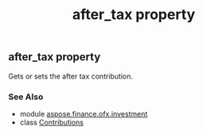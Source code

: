 ﻿---
title: after_tax property
second_title: Aspose.Finance for Python via .NET API References
description: 
type: docs
weight: 30
url: /python-net/aspose.finance.ofx.investment/contributions/after_tax/
is_root: false
---

## after_tax property


Gets or sets the after tax contribution.

### See Also
* module [aspose.finance.ofx.investment](../../)
* class [Contributions](/finance/python-net/aspose.finance.ofx.investment/contributions)
